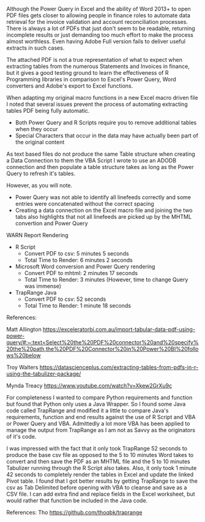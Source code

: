 Although the Power Query in Excel and the ability of Word 2013+ to open PDF files gets closer to allowing people in finance roles to automate data retrieval for the invoice 
validation and account reconciliation processes. There is always a lot of PDFs that just don't seem to be readable, returning incomplete results or just demanding too much effort
to make the process almost worthless. Even having Adobe Full version fails to deliver useful extracts in such cases.

The attached PDF is not a true representation of what to expect when extracting tables from the numerous Statements and Invoices in finance, but it gives a good testing ground to 
learn the effectiveness of R Programming libraries in comparison to Excel's Power Query, Word converters and Adobe's export to Excel functions.

When adapting my original macro functions in a new Excel macro driven file I noted that several issues prevent the process of automating extracting tables PDF being fully automatic.
  - Both Power Query and R Scripts require you to remove additional tables when they occur
  - Special Characters that occur in the data may have actually been part of the original content

As text based files do not produce the same Table structure when creating a Data Connection to them the VBA Script I wrote to use an ADODB connection and then populate a table structure takes as long as the Power Query to refresh it's tables.

However, as you will note. 
  - Power Query was not able to identify all linefeeds correctly and some entries were concatenated without the correct spacing 
  - Creating a data connection on the Excel macro file and joining the two tabs also highlights that not all linefeeds are picked up by the MHTML convertion and Power Query

WARN Report Rendering
  - R Script
    - Convert PDF to csv:	5 minutes 5 seconds
    - Total Time to Render:	6 minutes 2 seconds
  - Microsoft Word conversion and Power Query rendering
    - Convert PDF to mhtml:	2 minutes 17 seconds
    - Total Time to Render:	3 minutes (However, time to change Query was immense)
  - TrapRange Java
    - Convert PDF to csv:	52 seconds
    - Total Time to Render:	1 minute 18 seconds

References:

Matt Allington
https://exceleratorbi.com.au/import-tabular-data-pdf-using-power-query/#:~:text=Select%20the%20PDF%20connector%20and%20specify%20the%20path,the%20PDF%20Connector%20in%20Power%20BI%20follows%20below

Troy Walters
https://datascienceplus.com/extracting-tables-from-pdfs-in-r-using-the-tabulizer-package/

Mynda Treacy
https://www.youtube.com/watch?v=Xkew2GrXu9c

For completeness I wanted to compare Python requirements and function but found that Python only uses a Java Wrapper. So I found some Java code called TrapRange and modified it a little to compare Java's requirements, function and end results against the use of R Script and VBA or Power Query and VBA. Admittedly a lot more VBA has been applied to manage the output from TrapRange as I am not as Savvy as the originators of it's code.

I was impressed with the fact that it only took TrapRange 52 seconds to produce the base csv file as opposed to the 5 to 10 minutes Word takes to convert and then save the PDF as an MHTML file and the 5 to 10 minutes Tabulizer running through the R Script also takes. Also, it only took 1 minute 42 seconds to completely render the tables in Excel and update the linked Pivot table. I found that I got better results by getting TrapRange to save the csv as Tab Delimited before opening with VBA to cleanse and save as a CSV file. I can add extra find and replace fields in the Excel worksheet, but would rather that function be included in the Java code.

References:
Tho
https://github.com/thoqbk/traprange

